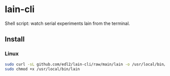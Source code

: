 # lain-cli
Shell script: watch serial experiments lain from the terminal. 

## Install
### Linux
```sh
sudo curl -sL github.com/edl2/lain-cli/raw/main/lain -o /usr/local/bin/lain &&
sudo chmod +x /usr/local/bin/lain
```
